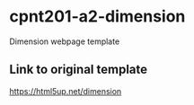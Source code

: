 # cpnt201-a2-dimension
Dimension webpage template

## Link to original template

https://html5up.net/dimension
